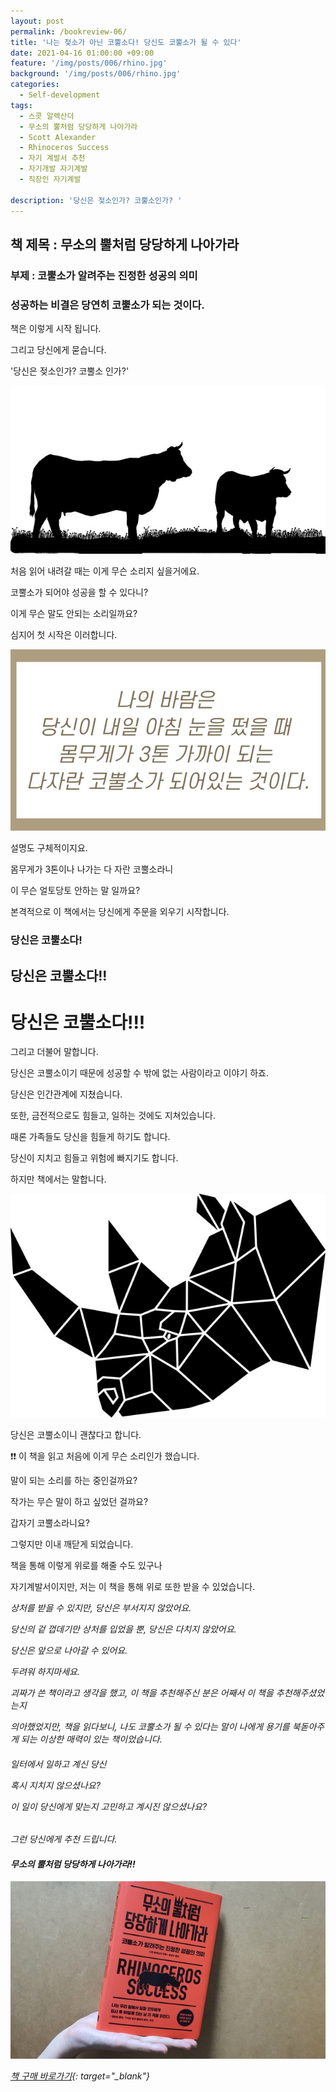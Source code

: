 ```yaml
---
layout: post
permalink: /bookreview-06/
title: '나는 젖소가 아닌 코뿔소다! 당신도 코뿔소가 될 수 있다'
date: 2021-04-16 01:00:00 +09:00
feature: '/img/posts/006/rhino.jpg'
background: '/img/posts/006/rhino.jpg'
categories:
  - Self-development
tags:
  - 스콧 알렉산더
  - 무소의 뿔처럼 당당하게 나아가라
  - Scott Alexander
  - Rhinoceros Success
  - 자기 계발서 추천
  - 자기개발 자기계발
  - 직장인 자기계발

description: '당신은 젖소인가? 코뿔소인가? '
---
```

## 책 제목 : 무소의 뿔처럼 당당하게 나아가라

### 부제 : 코뿔소가 알려주는 진정한 성공의 의미

<h3>성공하는 비결은 당연히 코뿔소가 되는 것이다.</h3>

책은 이렇게 시작 됩니다.

그리고 당신에게 묻습니다.

'당신은 젖소인가? 코뿔소 인가?'

![젖소](/img/posts/006/cow.jpg)

처음 읽어 내려갈 때는 이게 무슨 소리지 싶을거에요.

코뿔소가 되어야 성공을 할 수 있다니?

이게 무슨 말도 안되는 소리일까요?

심지어 첫 시작은 이러합니다.

![작가의 글](/img/posts/006/logo1.jpg)

설명도 구체적이지요.

몸무게가 3톤이나 나가는 다 자란 코뿔소라니

이 무슨 얼토당토 안하는 말 일까요?


본격적으로 이 책에서는 당신에게 주문을 외우기 시작합니다.


<h3>당신은 코뿔소다!</h3>

<h2>당신은 코뿔소다!!</h2>

<h1>당신은 코뿔소다!!!</h1>


그리고 더불어 말합니다.

당신은 코뿔소이기 때문에 성공할 수 밖에 없는 사람이라고 이야기 하죠.

당신은 인간관계에 지쳤습니다.

또한, 금전적으로도 힘들고, 일하는 것에도 지쳐있습니다.

때론 가족들도 당신을 힘들게 하기도 합니다.

당신이 지치고 힘들고 위험에 빠지기도 합니다.

하지만 책에서는 말합니다.

![코뿔소](/img/posts/006/rhino1.jpg)


당신은 코뿔소이니 괜찮다고 합니다.


❗❗ 이 책을 읽고 처음에 이게 무슨 소리인가 했습니다.

말이 되는 소리를 하는 중인걸까요?

작가는 무슨 말이 하고 싶었던 걸까요?

갑자기 코뿔소라니요?

그렇지만 이내 깨닫게 되었습니다.

책을 통해 이렇게 위로를 해줄 수도 있구나

자기계발서이지만, 저는 이 책을 통해 위로 또한 받을 수 있었습니다.

<i>상처를 받을 수 있지만, 당신은 부서지지 않았어요.

<i>당신의 겉 껍데기만 상처를 입었을 뿐, 당신은 다치지 않았어요.

<i>당신은 앞으로 나아갈 수 있어요.

<i>두려워 하지마세요.

괴짜가 쓴 책이라고 생각을 했고, 이 책을 추천해주신 분은 어째서 이 책을 추천해주셨었는지

의아했었지만, 책을 읽다보니, 나도 코뿔소가 될 수 있다는 말이 나에게 용기를 북돋아주게 되는 이상한 매력이 있는 책이었습니다.

<h6>일터에서 일하고 계신 당신

혹시 지치지 않으셨나요?

이 일이 당신에게 맞는지 고민하고 계시진 않으셨나요?</h6>

그런 당신에게 추천 드립니다.

<h4>무소의 뿔처럼 당당하게 나아가라!!</h4>

![rhinoceros success](/img/posts/006/rhinobook.jpg)

[책 구매 바로가기](https://book.naver.com/bookdb/book_detail.nhn?bid=16378893){: target="_blank"}
